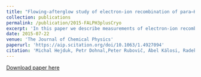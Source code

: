 ```yaml
---
title: "Flowing-afterglow study of electron-ion recombination of para–H3+ and ortho–H3+ ions at temperatures from 60 K to 300 K"
collection: publications
permalink: /publication/2015-FALPH3plusCryo
excerpt: 'In this paper we describe measurements of electron-ion recombination coefficients for nuclear spin isomers of trihydrogen cations at temperatures down to 60 K. We confirmed that para nuclear spin isomers recombine with a significantly higher rate coefficient than ortho isomers. I developed a method how to modify a population of nuclear spin states of the ions in the existing flowing fterglow apparatus and interpreted the measured data.'
date: 2015-07-22
venue: 'The Journal of Chemical Physics'
paperurl: 'https://aip.scitation.org/doi/10.1063/1.4927094'
citation: 'Michal Hejduk, Petr Dohnal,Peter Rubovič, Ábel Kálosi, Radek Plašil, Rainer Johnsen, and Juraj Glosík, &quot;Flowing-afterglow study of electron-ion recombination of para–H3+ and ortho–H3+ ions at temperatures from 60 K to 300 K&quot; <i>J. Chem. Phys.</i> 143(4), 044303 (2015)'
---
```



[Download paper here](https://aip.scitation.org/doi/10.1063/1.4927094)
